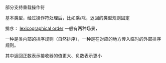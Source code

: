 部分支持重载操作符

基本类型，经过操作符处理后，比如乘/除，返回的类型规则固定  



排序： [lexicographical order](https://en.wikipedia.org/wiki/Lexicographical_order)  一般有两种场景，  

一种是类内部的排序规则（自然排序），一种是在对应的地方传入临时的外部排序规则。

其中返回正数表示接收器的值更大、负数表示更小  













